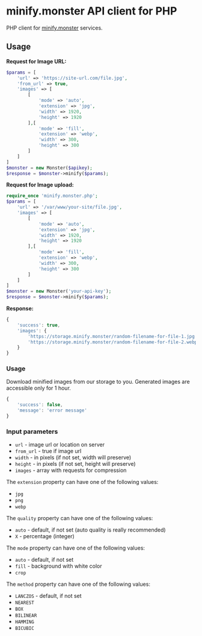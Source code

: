 # minify.monster API client for PHP

PHP client for [minify.monster](https://minify.monster) services.

## Usage

**Request for Image URL:**

````php
$params = [
	'url' => 'https://site-url.com/file.jpg',
	'from_url' => true,
	'images' => [
		[
			'mode' => 'auto',
			'extension' => 'jpg',
			'width' => 1920,
			'height' => 1920
		],[
			'mode' => 'fill',
			'extension' => 'webp',
			'width' => 300,
			'height' => 300
		]
	]
]
$monster = new Monster($apikey);
$response = $monster->minify($params);
````
**Request for Image upload:**

````php
require_once 'minify.monster.php';
$params = [
	'url' => '/var/www/your-site/file.jpg',
	'images' => [
		[
			'mode' => 'auto',
			'extension' => 'jpg',
			'width' => 1920,
			'height' => 1920
		],[
			'mode' => 'fill',
			'extension' => 'webp',
			'width' => 300,
			'height' => 300
		]
	]
]
$monster = new Monster('your-api-key');
$response = $monster->minify($params);
````

**Response:**

````js
{
	'success': true,
	'images': {
		'https://storage.minify.monster/random-filename-for-file-1.jpg',
		'https://storage.minify.monster/random-filename-for-file-2.webp'
	}
}
````

### Usage
Download minified images from our storage to you. Generated images are accessible only for 1 hour. 

````js
{
	'success': false,
	'message': 'error message'
}
````

### Input parameters

- `url` - image url or location on server
- `from_url` - true if image url
- `width` - in pixels (if not set, width will preserve)
- `height` - in pixels (if not set, height will preserve)
- `images` - array with requests for compression

The `extension` property can have one of the following values:

- `jpg`
- `png`
- `webp`

The `quality` property can have one of the following values:

- `auto` - default, if not set (auto quality is really recommended)
- `X` - percentage (integer)

The `mode` property can have one of the following values:

- `auto` - default, if not set
- `fill` - background with white color
- `crop`

The `method` property can have one of the following values:

- `LANCZOS` - default, if not set
- `NEAREST`
- `BOX`
- `BILINEAR`
- `HAMMING`
- `BICUBIC`
